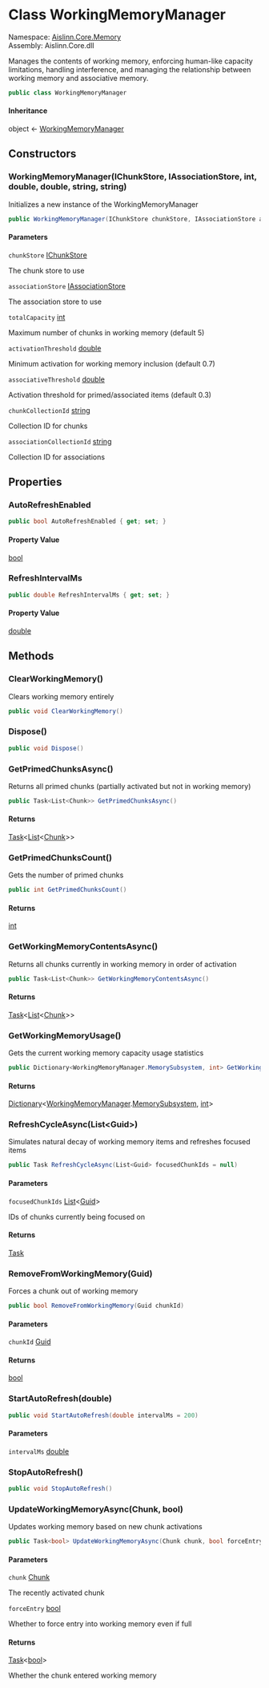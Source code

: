 # <a id="Aislinn_Core_Memory_WorkingMemoryManager"></a> Class WorkingMemoryManager

Namespace: [Aislinn.Core.Memory](Aislinn.Core.Memory.md)  
Assembly: Aislinn.Core.dll  

Manages the contents of working memory, enforcing human-like capacity limitations,
handling interference, and managing the relationship between working memory and
associative memory.

```csharp
public class WorkingMemoryManager
```

#### Inheritance

object ← 
[WorkingMemoryManager](Aislinn.Core.Memory.WorkingMemoryManager.md)

## Constructors

### <a id="Aislinn_Core_Memory_WorkingMemoryManager__ctor_Aislinn_ChunkStorage_Interfaces_IChunkStore_Aislinn_ChunkStorage_Interfaces_IAssociationStore_System_Int32_System_Double_System_Double_System_String_System_String_"></a> WorkingMemoryManager\(IChunkStore, IAssociationStore, int, double, double, string, string\)

Initializes a new instance of the WorkingMemoryManager

```csharp
public WorkingMemoryManager(IChunkStore chunkStore, IAssociationStore associationStore, int totalCapacity = 5, double activationThreshold = 0.7, double associativeThreshold = 0.3, string chunkCollectionId = "default", string associationCollectionId = "default")
```

#### Parameters

`chunkStore` [IChunkStore](Aislinn.ChunkStorage.Interfaces.IChunkStore.md)

The chunk store to use

`associationStore` [IAssociationStore](Aislinn.ChunkStorage.Interfaces.IAssociationStore.md)

The association store to use

`totalCapacity` [int](https://learn.microsoft.com/dotnet/api/system.int32)

Maximum number of chunks in working memory (default 5)

`activationThreshold` [double](https://learn.microsoft.com/dotnet/api/system.double)

Minimum activation for working memory inclusion (default 0.7)

`associativeThreshold` [double](https://learn.microsoft.com/dotnet/api/system.double)

Activation threshold for primed/associated items (default 0.3)

`chunkCollectionId` [string](https://learn.microsoft.com/dotnet/api/system.string)

Collection ID for chunks

`associationCollectionId` [string](https://learn.microsoft.com/dotnet/api/system.string)

Collection ID for associations

## Properties

### <a id="Aislinn_Core_Memory_WorkingMemoryManager_AutoRefreshEnabled"></a> AutoRefreshEnabled

```csharp
public bool AutoRefreshEnabled { get; set; }
```

#### Property Value

 [bool](https://learn.microsoft.com/dotnet/api/system.boolean)

### <a id="Aislinn_Core_Memory_WorkingMemoryManager_RefreshIntervalMs"></a> RefreshIntervalMs

```csharp
public double RefreshIntervalMs { get; set; }
```

#### Property Value

 [double](https://learn.microsoft.com/dotnet/api/system.double)

## Methods

### <a id="Aislinn_Core_Memory_WorkingMemoryManager_ClearWorkingMemory"></a> ClearWorkingMemory\(\)

Clears working memory entirely

```csharp
public void ClearWorkingMemory()
```

### <a id="Aislinn_Core_Memory_WorkingMemoryManager_Dispose"></a> Dispose\(\)

```csharp
public void Dispose()
```

### <a id="Aislinn_Core_Memory_WorkingMemoryManager_GetPrimedChunksAsync"></a> GetPrimedChunksAsync\(\)

Returns all primed chunks (partially activated but not in working memory)

```csharp
public Task<List<Chunk>> GetPrimedChunksAsync()
```

#### Returns

 [Task](https://learn.microsoft.com/dotnet/api/system.threading.tasks.task\-1)<[List](https://learn.microsoft.com/dotnet/api/system.collections.generic.list\-1)<[Chunk](Aislinn.Core.Models.Chunk.md)\>\>

### <a id="Aislinn_Core_Memory_WorkingMemoryManager_GetPrimedChunksCount"></a> GetPrimedChunksCount\(\)

Gets the number of primed chunks

```csharp
public int GetPrimedChunksCount()
```

#### Returns

 [int](https://learn.microsoft.com/dotnet/api/system.int32)

### <a id="Aislinn_Core_Memory_WorkingMemoryManager_GetWorkingMemoryContentsAsync"></a> GetWorkingMemoryContentsAsync\(\)

Returns all chunks currently in working memory in order of activation

```csharp
public Task<List<Chunk>> GetWorkingMemoryContentsAsync()
```

#### Returns

 [Task](https://learn.microsoft.com/dotnet/api/system.threading.tasks.task\-1)<[List](https://learn.microsoft.com/dotnet/api/system.collections.generic.list\-1)<[Chunk](Aislinn.Core.Models.Chunk.md)\>\>

### <a id="Aislinn_Core_Memory_WorkingMemoryManager_GetWorkingMemoryUsage"></a> GetWorkingMemoryUsage\(\)

Gets the current working memory capacity usage statistics

```csharp
public Dictionary<WorkingMemoryManager.MemorySubsystem, int> GetWorkingMemoryUsage()
```

#### Returns

 [Dictionary](https://learn.microsoft.com/dotnet/api/system.collections.generic.dictionary\-2)<[WorkingMemoryManager](Aislinn.Core.Memory.WorkingMemoryManager.md).[MemorySubsystem](Aislinn.Core.Memory.WorkingMemoryManager.MemorySubsystem.md), [int](https://learn.microsoft.com/dotnet/api/system.int32)\>

### <a id="Aislinn_Core_Memory_WorkingMemoryManager_RefreshCycleAsync_System_Collections_Generic_List_System_Guid__"></a> RefreshCycleAsync\(List<Guid\>\)

Simulates natural decay of working memory items and refreshes focused items

```csharp
public Task RefreshCycleAsync(List<Guid> focusedChunkIds = null)
```

#### Parameters

`focusedChunkIds` [List](https://learn.microsoft.com/dotnet/api/system.collections.generic.list\-1)<[Guid](https://learn.microsoft.com/dotnet/api/system.guid)\>

IDs of chunks currently being focused on

#### Returns

 [Task](https://learn.microsoft.com/dotnet/api/system.threading.tasks.task)

### <a id="Aislinn_Core_Memory_WorkingMemoryManager_RemoveFromWorkingMemory_System_Guid_"></a> RemoveFromWorkingMemory\(Guid\)

Forces a chunk out of working memory

```csharp
public bool RemoveFromWorkingMemory(Guid chunkId)
```

#### Parameters

`chunkId` [Guid](https://learn.microsoft.com/dotnet/api/system.guid)

#### Returns

 [bool](https://learn.microsoft.com/dotnet/api/system.boolean)

### <a id="Aislinn_Core_Memory_WorkingMemoryManager_StartAutoRefresh_System_Double_"></a> StartAutoRefresh\(double\)

```csharp
public void StartAutoRefresh(double intervalMs = 200)
```

#### Parameters

`intervalMs` [double](https://learn.microsoft.com/dotnet/api/system.double)

### <a id="Aislinn_Core_Memory_WorkingMemoryManager_StopAutoRefresh"></a> StopAutoRefresh\(\)

```csharp
public void StopAutoRefresh()
```

### <a id="Aislinn_Core_Memory_WorkingMemoryManager_UpdateWorkingMemoryAsync_Aislinn_Core_Models_Chunk_System_Boolean_"></a> UpdateWorkingMemoryAsync\(Chunk, bool\)

Updates working memory based on new chunk activations

```csharp
public Task<bool> UpdateWorkingMemoryAsync(Chunk chunk, bool forceEntry = false)
```

#### Parameters

`chunk` [Chunk](Aislinn.Core.Models.Chunk.md)

The recently activated chunk

`forceEntry` [bool](https://learn.microsoft.com/dotnet/api/system.boolean)

Whether to force entry into working memory even if full

#### Returns

 [Task](https://learn.microsoft.com/dotnet/api/system.threading.tasks.task\-1)<[bool](https://learn.microsoft.com/dotnet/api/system.boolean)\>

Whether the chunk entered working memory

